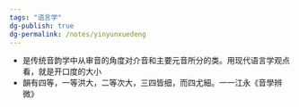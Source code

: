 ```yaml
---
tags: "语言学"
dg-publish: true
dg-permalink: /notes/yinyunxuedeng
---
```

- 是传统音韵学中从审音的角度对介音和主要元音所分的类。用现代语言学观点看，就是开口度的大小
- 韻有四等，一等洪大，二等次大，三四皆细，而四尤細。一一江永《音學辨微》